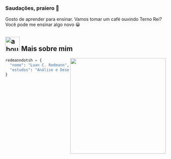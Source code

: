 ### Saudações, praiero 👋

Gosto de aprender para ensinar. Vamos tomar um café ouvindo Terno Rei? Você pode me ensinar algo novo 😀

## <img width="45" alt="about" src="https://raw.github.com/elizarov/elizarov/master/about.png"> Mais sobre mim

<img align="right" width="300" src="https://i2.wp.com/allhtaccess.info/wp-content/uploads/2018/03/programming.gif?fit=1281%2C716&ssl=1" />

```python
redmanndotsh = {
  "nome": "Luan C. Redmann",
  "estudos": "Análise e Desenvolvimento de Sistemas"
}
```
